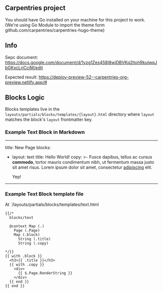 ## Carpentries project

You should have Go installed on your machine for this project to work. (We're using Go Module to import the theme form github.com/carpentries/carpentries-hugo-theme)

## Info

Sepc document: https://docs.google.com/document/d/1yzg1Zes458I8wiDBVKq2ltohRkulwqJbGKxcLriCciM/edit

Expected result: https://deploy-preview-52--carpentries-org-preview.netlify.app/#

## Blocks Logic

Blocks templates live in the `layouts/partials/blocks/templates/{layout}.html` directory where `layout` matches the block's `layout` frontmatter key.

### Example Text Block in Markdown
---
title: New Page
blocks:
- layout: text
  title: Hello World!
  copy: >-
    Fusce dapibus, tellus ac cursus **commodo**, tortor mauris condimentum nibh, ut fermentum massa justo sit amet risus. Lorem ipsum dolor sit amet, consectetur [adipiscing](/url) elit.

    Yep!
---

### Example Text Block template file

At `/layouts/partials/blocks/templates/text.html

```
{{/*
  blocks/text

  @context Map (.)
    Page (.Page)
    Map (.block)
      String (.title)
      String (.copy)

*/}}
{{ with .block }}
  <h3>{{ .title }}</h3>
  {{ with .copy }}
    <div>
      {{ $.Page.RenderString }}
    </div>
  {{ end }}
{{ end }}
```